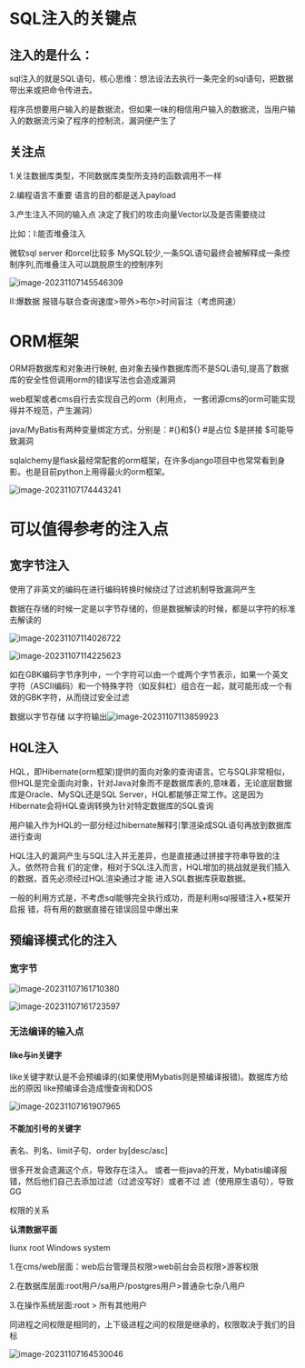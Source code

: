 # SQL注入的关键点

## 注入的是什么：

sql注入的就是SQL语句，核⼼思维：想法设法去执⾏⼀条完全的sql语句，把数据带出来或把命令传进去。

程序员想要用户输入的是数据流，但如果一味的相信用户输入的数据流，当用户输入的数据流污染了程序的控制流，漏洞便产生了

## 关注点 

1.关注数据库类型，不同数据库类型所支持的函数调用不一样

2.编程语言不重要 语言的目的都是送入payload

3.产生注入不同的输入点 决定了我们的攻击向量Vector以及是否需要绕过

比如：I:能否堆叠注入  

微软sql server 和orcel比较多 MySQL较少,一条SQL语句最终会被解释成一条控制序列,而堆叠注入可以跳脱原生的控制序列

![image-20231107145546309](C:\Users\西山\AppData\Roaming\Typora\typora-user-images\image-20231107145546309.png)

II:爆数据     报错与联合查询速度>带外>布尔>时间盲注（考虑网速）



# ORM框架

ORM将数据库和对象进行映射, 由对象去操作数据库而不是SQL语句,提高了数据库的安全性但调⽤orm的错误写法也会造成漏洞

web框架或者cms⾃⾏去实现⾃⼰的orm（利⽤点， ⼀套闭源cms的orm可能实现得并不规范，产⽣漏洞）

java/MyBatis有两种变量绑定⽅式，分别是：#{}和${}  #是占位   $是拼接   $可能导致漏洞

sqlalchemy是flask最经常配套的orm框架，在许多django项⽬中也常常看到身影。也是⽬前python上⽤得最⽕的orm框架。

![image-20231107174443241](C:\Users\西山\AppData\Roaming\Typora\typora-user-images\image-20231107174443241.png)

# 可以值得参考的注入点

## 宽字节注入

使用了非英文的编码在进行编码转换时候绕过了过滤机制导致漏洞产生

数据在存储的时候⼀定是以字节存储的，但是数据解读的时候，都是以字符的标准去解读的

![image-20231107114026722](C:\Users\西山\AppData\Roaming\Typora\typora-user-images\image-20231107114026722.png)

![image-20231107114225623](C:\Users\西山\AppData\Roaming\Typora\typora-user-images\image-20231107114225623.png)

如在GBK编码字节序列中，一个字符可以由一个或两个字节表示，如果一个英文字符（ASCII编码）和一个特殊字符（如反斜杠）组合在一起，就可能形成一个有效的GBK字符，从而绕过安全过滤

数据以字节存储 以字符输出![image-20231107113859923](C:\Users\西山\AppData\Roaming\Typora\typora-user-images\image-20231107113859923.png)



## HQL注入

HQL，即Hibernate(orm框架)提供的面向对象的查询语言。它与SQL非常相似，但HQL是完全面向对象，针对Java对象而不是数据库表的,意味着，无论底层数据库是Oracle、MySQL还是SQL Server，HQL都能够正常工作。这是因为Hibernate会将HQL查询转换为针对特定数据库的SQL查询

用户输入作为HQL的一部分经过hibernate解释引擎渲染成SQL语句再放到数据库进行查询

HQL注⼊的漏洞产⽣与SQL注⼊并⽆差异，也是直接通过拼接字符串导致的注⼊。依然符合我 们的定侓，相对于SQL注⼊⽽⾔，HQL增加的挑战就是我们插⼊的数据，⾸先必须经过HQL渲染通过才能 进⼊SQL数据库获取数据。

⼀般的利⽤⽅式是，不考虑sql能够完全执⾏成功，⽽是利⽤sql报错注⼊+框架开启报 错，将有⽤的数据直接在错误回显中爆出来





## 预编译模式化的注入

### 宽字节

![image-20231107161710380](C:\Users\西山\AppData\Roaming\Typora\typora-user-images\image-20231107161710380.png)

![image-20231107161723597](C:\Users\西山\AppData\Roaming\Typora\typora-user-images\image-20231107161723597.png)

### 无法编译的输入点



#### like与in关键字

like关键字默认是不会预编译的(如果使⽤Mybatis则是预编译报错)。数据库⽅给出的原因   like预编译会造成慢查询和DOS

![image-20231107161907965](C:\Users\西山\AppData\Roaming\Typora\typora-user-images\image-20231107161907965.png)

#### 不能加引号的关键字

表名、列名、limit⼦句、order by[desc/asc]

很多开发会遗漏这个点，导致存在注⼊。 或者⼀些java的开发，Mybatis编译报错，然后他们⾃⼰去添加过滤（过滤没写好）或者不过 滤（使⽤原⽣语句），导致GG



权限的关系

**认清数据平面**

liunx root    Windows  system

1.在cms/web层⾯：web后台管理员权限>web前台会员权限>游客权限 

2.在数据库层⾯:root⽤户/sa⽤户/postgres⽤户>普通杂七杂⼋⽤户

3.在操作系统层⾯:root > 所有其他⽤户

同进程之间权限是相同的，上下级进程之间的权限是继承的，权限取决于我们的目标

![image-20231107164530046](C:\Users\西山\AppData\Roaming\Typora\typora-user-images\image-20231107164530046.png)
